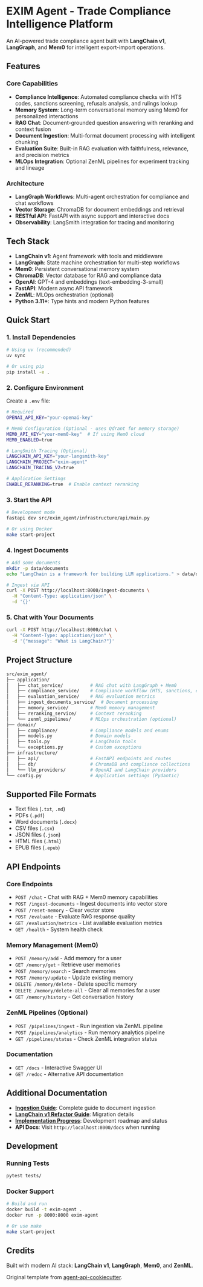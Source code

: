 # EXIM Agent - Trade Compliance Intelligence Platform

An AI-powered trade compliance agent built with **LangChain v1**, **LangGraph**, and **Mem0** for intelligent export-import operations.

## Features

### Core Capabilities

* **Compliance Intelligence**: Automated compliance checks with HTS codes, sanctions screening, refusals analysis, and rulings lookup
* **Memory System**: Long-term conversational memory using Mem0 for personalized interactions
* **RAG Chat**: Document-grounded question answering with reranking and context fusion
* **Document Ingestion**: Multi-format document processing with intelligent chunking
* **Evaluation Suite**: Built-in RAG evaluation with faithfulness, relevance, and precision metrics
* **MLOps Integration**: Optional ZenML pipelines for experiment tracking and lineage

### Architecture

* **LangGraph Workflows**: Multi-agent orchestration for compliance and chat workflows
* **Vector Storage**: ChromaDB for document embeddings and retrieval
* **RESTful API**: FastAPI with async support and interactive docs
* **Observability**: LangSmith integration for tracing and monitoring

## Tech Stack

* **LangChain v1**: Agent framework with tools and middleware
* **LangGraph**: State machine orchestration for multi-step workflows
* **Mem0**: Persistent conversational memory system
* **ChromaDB**: Vector database for RAG and compliance data
* **OpenAI**: GPT-4 and embeddings (text-embedding-3-small)
* **FastAPI**: Modern async API framework
* **ZenML**: MLOps orchestration (optional)
* **Python 3.11+**: Type hints and modern Python features

## Quick Start

### 1. Install Dependencies

```bash
# Using uv (recommended)
uv sync

# Or using pip
pip install -e .
```

### 2. Configure Environment

Create a `.env` file:

```bash
# Required
OPENAI_API_KEY="your-openai-key"

# Mem0 Configuration (Optional - uses Qdrant for memory storage)
MEM0_API_KEY="your-mem0-key"  # If using Mem0 cloud
MEM0_ENABLED=true

# LangSmith Tracing (Optional)
LANGCHAIN_API_KEY="your-langsmith-key"
LANGCHAIN_PROJECT="exim-agent"
LANGCHAIN_TRACING_V2=true

# Application Settings
ENABLE_RERANKING=true  # Enable context reranking
```

### 3. Start the API

```bash
# Development mode
fastapi dev src/exim_agent/infrastructure/api/main.py

# Or using Docker
make start-project
```

### 4. Ingest Documents

```bash
# Add some documents
mkdir -p data/documents
echo "LangChain is a framework for building LLM applications." > data/documents/intro.txt

# Ingest via API
curl -X POST http://localhost:8000/ingest-documents \
  -H "Content-Type: application/json" \
  -d '{}'
```

### 5. Chat with Your Documents

```bash
curl -X POST http://localhost:8000/chat \
  -H "Content-Type: application/json" \
  -d '{"message": "What is LangChain?"}'
```

## Project Structure

```bash
src/exim_agent/
├── application/
│   ├── chat_service/          # RAG chat with LangGraph + Mem0
│   ├── compliance_service/    # Compliance workflow (HTS, sanctions, etc.)
│   ├── evaluation_service/    # RAG evaluation metrics
│   ├── ingest_documents_service/  # Document processing
│   ├── memory_service/        # Mem0 memory management
│   ├── reranking_service/     # Context reranking
│   └── zenml_pipelines/       # MLOps orchestration (optional)
├── domain/
│   ├── compliance/            # Compliance models and enums
│   ├── models.py              # Domain models
│   ├── tools.py               # LangChain tools
│   └── exceptions.py          # Custom exceptions
├── infrastructure/
│   ├── api/                   # FastAPI endpoints and routes
│   ├── db/                    # ChromaDB and compliance collections
│   └── llm_providers/         # OpenAI and LangChain providers
└── config.py                  # Application settings (Pydantic)
```

## Supported File Formats

* Text files (`.txt`, `.md`)
* PDFs (`.pdf`)
* Word documents (`.docx`)
* CSV files (`.csv`)
* JSON files (`.json`)
* HTML files (`.html`)
* EPUB files (`.epub`)

## API Endpoints

### Core Endpoints

* `POST /chat` - Chat with RAG + Mem0 memory capabilities
* `POST /ingest-documents` - Ingest documents into vector store
* `POST /reset-memory` - Clear vector store
* `POST /evaluate` - Evaluate RAG response quality
* `GET /evaluation/metrics` - List available evaluation metrics
* `GET /health` - System health check

### Memory Management (Mem0)

* `POST /memory/add` - Add memory for a user
* `GET /memory/get` - Retrieve user memories
* `POST /memory/search` - Search memories
* `POST /memory/update` - Update existing memory
* `DELETE /memory/delete` - Delete specific memory
* `DELETE /memory/delete-all` - Clear all memories for a user
* `GET /memory/history` - Get conversation history

### ZenML Pipelines (Optional)

* `POST /pipelines/ingest` - Run ingestion via ZenML pipeline
* `POST /pipelines/analytics` - Run memory analytics pipeline
* `GET /pipelines/status` - Check ZenML integration status

### Documentation

* `GET /docs` - Interactive Swagger UI
* `GET /redoc` - Alternative API documentation

## Additional Documentation

* **[Ingestion Guide](INGESTION_GUIDE.md)**: Complete guide to document ingestion
* **[LangChain v1 Refactor Guide](LANGCHAIN_V1_REFACTOR_GUIDE.md)**: Migration details
* **[Implementation Progress](IMPLEMENTATION_PROGRESS_REPORT.md)**: Development roadmap and status
* **API Docs**: Visit `http://localhost:8000/docs` when running

## Development

### Running Tests

```bash
pytest tests/
```

### Docker Support

```bash
# Build and run
docker build -t exim-agent .
docker run -p 8000:8000 exim-agent

# Or use make
make start-project
```

## Credits

Built with modern AI stack: **LangChain v1**, **LangGraph**, **Mem0**, and **ZenML**.

Original template from [agent-api-cookiecutter](https://github.com/neural-maze/agent-api-cookiecutter).
